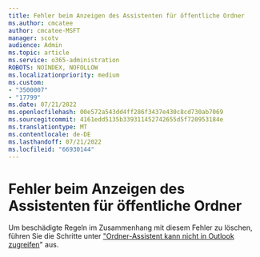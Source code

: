 ```yaml
---
title: Fehler beim Anzeigen des Assistenten für öffentliche Ordner
ms.author: cmcatee
author: cmcatee-MSFT
manager: scotv
audience: Admin
ms.topic: article
ms.service: o365-administration
ROBOTS: NOINDEX, NOFOLLOW
ms.localizationpriority: medium
ms.custom:
- "3500007"
- "17799"
ms.date: 07/21/2022
ms.openlocfilehash: 00e572a543dd4ff286f3437e430c8cd730ab7069
ms.sourcegitcommit: 4161edd5135b339311452742655d5f720953184e
ms.translationtype: MT
ms.contentlocale: de-DE
ms.lasthandoff: 07/21/2022
ms.locfileid: "66930144"
---
```

# <a name="public-folder-assistant-cannot-be-displayed-error"></a>Fehler beim Anzeigen des Assistenten für öffentliche Ordner

Um beschädigte Regeln im Zusammenhang mit diesem Fehler zu löschen, führen Sie die Schritte unter ["Ordner-Assistent kann nicht in Outlook zugreifen](https://docs.microsoft.com/outlook/troubleshoot/data-files/delete-corrupted-public-folder-rule)" aus.